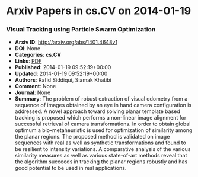 # Arxiv Papers in cs.CV on 2014-01-19
### Visual Tracking using Particle Swarm Optimization
- **Arxiv ID**: http://arxiv.org/abs/1401.4648v1
- **DOI**: None
- **Categories**: **cs.CV**
- **Links**: [PDF](http://arxiv.org/pdf/1401.4648v1)
- **Published**: 2014-01-19 09:52:19+00:00
- **Updated**: 2014-01-19 09:52:19+00:00
- **Authors**: Rafid Siddiqui, Siamak Khatibi
- **Comment**: None
- **Journal**: None
- **Summary**: The problem of robust extraction of visual odometry from a sequence of images obtained by an eye in hand camera configuration is addressed. A novel approach toward solving planar template based tracking is proposed which performs a non-linear image alignment for successful retrieval of camera transformations. In order to obtain global optimum a bio-metaheuristic is used for optimization of similarity among the planar regions. The proposed method is validated on image sequences with real as well as synthetic transformations and found to be resilient to intensity variations. A comparative analysis of the various similarity measures as well as various state-of-art methods reveal that the algorithm succeeds in tracking the planar regions robustly and has good potential to be used in real applications.



